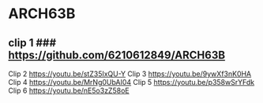 # ARCH63B
## clip 1 ### https://github.com/6210612849/ARCH63B
Clip 2 https://youtu.be/stZ35IxQU-Y
Clip 3 https://youtu.be/9ywXf3nK0HA
Clip 4 https://youtu.be/MrNg0UbAI04
Clip 5 https://youtu.be/p358wSrYFdk
Clip 6 https://youtu.be/nE5o3zZ58oE
